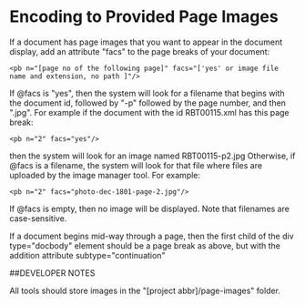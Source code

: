 # Encoding to Provided Page Images

If a document has page images that you want to appear in the document display, add an attribute "facs" to the page breaks of your document: 

	<pb n="[page no of the following page]" facs="['yes' or image file name and extension, no path ]"/>

If @facs is "yes", then the system will look for a filename that begins with the document id, followed by "-p" followed by the page number, and then ".jpg". For example if the document with the id RBT00115.xml has this page break:

	<pb n="2" facs="yes"/>

then the system will look for an image named RBT00115-p2.jpg
Otherwise, if @facs is a filename, the system will look for that file where files are uploaded by the image manager tool. For example:

	<pb n="2" facs="photo-dec-1801-page-2.jpg"/>

If @facs is empty, then no image will be displayed.
Note that filenames are case-sensitive.

If a document begins mid-way through a page, then the first child of the div type="docbody" element should be a page break as above, but with the addition attribute  subtype="continuation"

##DEVELOPER NOTES

All tools should store images in the "[project abbr]/page-images" folder.